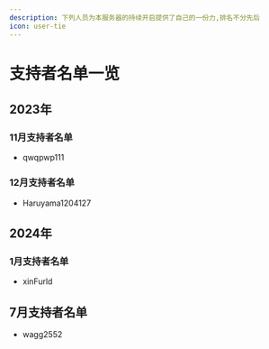 ```yaml
---
description: 下列人员为本服务器的持续开启提供了自己的一份力,排名不分先后
icon: user-tie
---
```


# 支持者名单一览

## 2023年

### 11月支持者名单

* qwqpwp111

### 12月支持者名单

* Haruyama1204127

## 2024年

### 1月支持者名单

* xinFurld

## 7月支持者名单

* wagg2552
